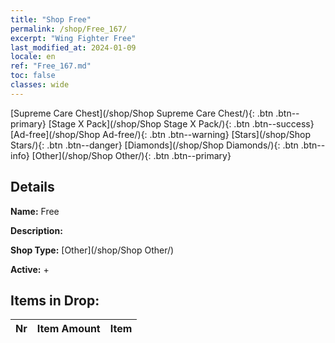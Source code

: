 ```yaml
---
title: "Shop Free"
permalink: /shop/Free_167/
excerpt: "Wing Fighter Free"
last_modified_at: 2024-01-09
locale: en
ref: "Free_167.md"
toc: false
classes: wide
---
```



  [Supreme Care Chest](/shop/Shop Supreme Care Chest/){: .btn .btn--primary}   [Stage X Pack](/shop/Shop Stage X Pack/){: .btn .btn--success}   [Ad-free](/shop/Shop Ad-free/){: .btn .btn--warning}   [Stars](/shop/Shop Stars/){: .btn .btn--danger}   [Diamonds](/shop/Shop Diamonds/){: .btn .btn--info}   [Other](/shop/Shop Other/){: .btn .btn--primary} 

## Details

 **Name:** Free 

 **Description:** 

 **Shop Type:** [Other](/shop/Shop Other/)

 **Active:** + 



## Items in Drop:

  |  Nr | Item Amount  |       Item       |
  |:----|:------------:|:-----------------|

